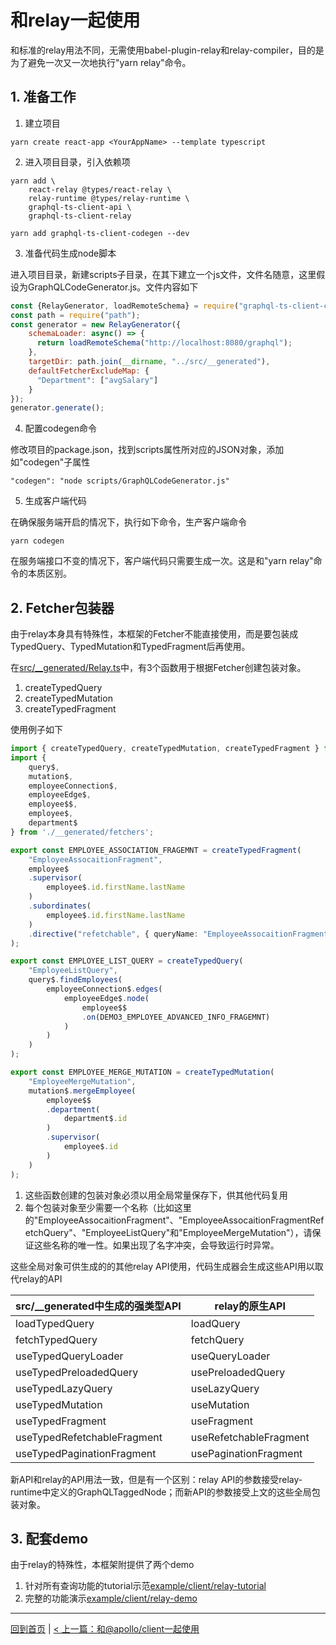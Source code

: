 # 和relay一起使用

和标准的relay用法不同，无需使用babel-plugin-relay和relay-compiler，目的是为了避免一次又一次地执行"yarn relay"命令。

## 1. 准备工作

1. 建立项目

```
yarn create react-app <YourAppName> --template typescript

```
2. 进入项目目录，引入依赖项

```
yarn add \
    react-relay @types/react-relay \
    relay-runtime @types/relay-runtime \
    graphql-ts-client-api \
    graphql-ts-client-relay

yarn add graphql-ts-client-codegen --dev
```

3. 准备代码生成node脚本

进入项目目录，新建scripts子目录，在其下建立一个js文件，文件名随意，这里假设为GraphQLCodeGenerator.js。文件内容如下

```js
const {RelayGenerator, loadRemoteSchema} = require("graphql-ts-client-codegen");
const path = require("path");
const generator = new RelayGenerator({
    schemaLoader: async() => {
      return loadRemoteSchema("http://localhost:8080/graphql");
    },
    targetDir: path.join(__dirname, "../src/__generated"),
    defaultFetcherExcludeMap: {
      "Department": ["avgSalary"]
    }
});
generator.generate();
```
4. 配置codegen命令

修改项目的package.json，找到scripts属性所对应的JSON对象，添加如"codegen"子属性
```
"codegen": "node scripts/GraphQLCodeGenerator.js"
```
5. 生成客户端代码

在确保服务端开启的情况下，执行如下命令，生产客户端命令
```
yarn codegen
```
在服务端接口不变的情况下，客户端代码只需要生成一次。这是和"yarn relay"命令的本质区别。

## 2. Fetcher包装器

由于relay本身具有特殊性，本框架的Fetcher不能直接使用，而是要包装成TypedQuery、TypedMutation和TypedFragment后再使用。

在[src/__generated/Relay.ts](../example/client/relay-demo/src/__generated/Relay.ts)中，有3个函数用于根据Fetcher创建包装对象。

1. createTypedQuery
2. createTypedMutation
3. createTypedFragment

使用例子如下

```ts
import { createTypedQuery, createTypedMutation, createTypedFragment } from './__generated';
import { 
    query$, 
    mutation$, 
    employeeConnection$, 
    employeeEdge$, 
    employee$$, 
    employee$, 
    department$ 
} from './__generated/fetchers';

export const EMPLOYEE_ASSOCIATION_FRAGEMNT = createTypedFragment(
    "EmployeeAssocaitionFragment",
    employee$
    .supervisor(
        employee$.id.firstName.lastName
    )
    .subordinates(
        employee$.id.firstName.lastName
    )
    .directive("refetchable", { queryName: "EmployeeAssocaitionFragmentRefetchQuery" })
);

export const EMPLOYEE_LIST_QUERY = createTypedQuery(
    "EmployeeListQuery",
    query$.findEmployees(
        employeeConnection$.edges(
            employeeEdge$.node(
                employee$$
                .on(DEMO3_EMPLOYEE_ADVANCED_INFO_FRAGEMNT)
            )
        )
    )
);

export const EMPLOYEE_MERGE_MUTATION = createTypedMutation(
    "EmployeeMergeMutation",
    mutation$.mergeEmployee(
        employee$$
        .department(
            department$.id
        )
        .supervisor(
            employee$.id
        )
    )
);
```

1. 这些函数创建的包装对象必须以用全局常量保存下，供其他代码复用
2. 每个包装对象至少需要一个名称（比如这里的"EmployeeAssocaitionFragment"、"EmployeeAssocaitionFragmentRefetchQuery"、"EmployeeListQuery"和"EmployeeMergeMutation"），请保证这些名称的唯一性。如果出现了名字冲突，会导致运行时异常。

这些全局对象可供生成的的其他relay API使用，代码生成器会生成这些API用以取代relay的API

|src/__generated中生成的强类型API|relay的原生API|
|----------|-------------|
|loadTypedQuery|loadQuery|
|fetchTypedQuery|fetchQuery|
|useTypedQueryLoader|useQueryLoader|
|useTypedPreloadedQuery|usePreloadedQuery|
|useTypedLazyQuery|useLazyQuery|
|useTypedMutation|useMutation|
|useTypedFragment|useFragment|
|useTypedRefetchableFragment|useRefetchableFragment|
|useTypedPaginationFragment|usePaginationFragment|

新API和relay的API用法一致，但是有一个区别：relay API的参数接受relay-runtime中定义的GraphQLTaggedNode；而新API的参数接受上文的这些全局包装对象。

## 3. 配套demo

由于relay的特殊性，本框架附提供了两个demo

1. 针对所有查询功能的tutorial示范[example/client/relay-tutorial](../example/client/relay-tutorial)
2. 完整的功能演示[example/client/relay-demo](../example/client/relay-demo)

----------------------

[回到首页](../) | [< 上一篇：和@apollo/client一起使用](./apollo_zh_CN.md)